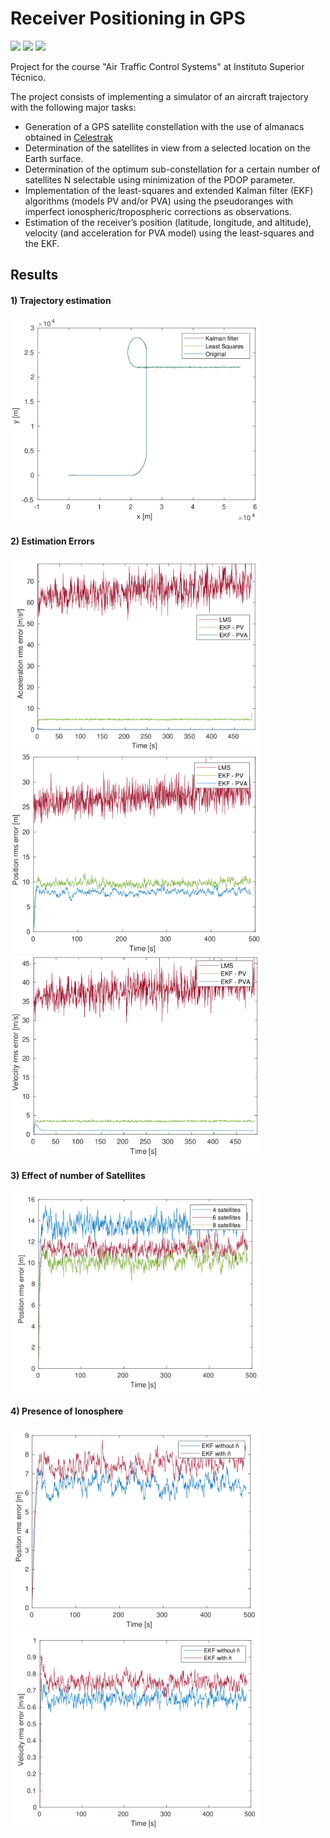 # Receiver Positioning in GPS

<p>
    <img src="https://img.shields.io/badge/ubuntu-v20.04-blue"/>
    <img src="https://img.shields.io/badge/matlab-R2020a-orange"/>
    <img src="https://img.shields.io/badge/language-portuguese-red"/>
</p>

Project for the course "Air Traffic Control Systems" at Instituto Superior Técnico.

The project consists of implementing a simulator of an aircraft trajectory with the
following major tasks:
- Generation of a GPS satellite constellation with the use of almanacs obtained in [Celestrak](https://celestrak.com/)
- Determination of the satellites in view from a selected location on the Earth surface.
- Determination of the optimum sub-constellation for a certain number of satellites N selectable  using minimization of the PDOP parameter.
- Implementation of the least-squares and extended Kalman filter (EKF) algorithms (models PV and/or PVA) using the pseudoranges with imperfect ionospheric/tropospheric corrections as observations.
- Estimation of the receiver’s position (latitude, longitude, and altitude), velocity (and acceleration for PVA model) using the least-squares and the EKF.

## Results

#### 1) Trajectory estimation

<img src="/Images/fig19.png" width="400" />

#### 2) Estimation Errors

<img src="/Images/fig40.png" width="400" />
<img src="/Images/fig44.png" width="400" />
<img src="/Images/fig42.png" width="400" /> 

#### 3) Effect of number of Satellites 

<img src="/Images/satellite.png" width="400" /> 

#### 4) Presence of Ionosphere

<img src="/Images/ionosphere1.png" width="400" /> 
<img src="/Images/ionosphere2.png" width="400" /> 